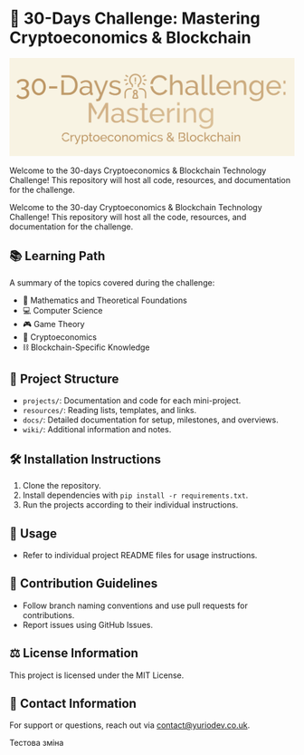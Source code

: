 # 🚀 30-Days Challenge: Mastering Cryptoeconomics & Blockchain

<!-- ![30-Days-GT-Crypto Logo](./assets/images/30-Days-GT-Crypto_Logo_V2_Transparent.png) -->
![30-Days-GT-Crypto Logo](./assets/images/30-Days-GT-Crypto_Logo_V1_Beige.png)


Welcome to the 30-days Cryptoeconomics & Blockchain Technology Challenge! This repository will host all code, resources, and documentation for the challenge.


Welcome to the 30-day Cryptoeconomics & Blockchain Technology Challenge! This repository will host all the code, resources, and documentation for the challenge.

## 📚 Learning Path
A summary of the topics covered during the challenge:
- 🧮 Mathematics and Theoretical Foundations
- 💻 Computer Science
- 🎮 Game Theory
- 🏦 Cryptoeconomics
- ⛓️ Blockchain-Specific Knowledge

## 📂 Project Structure
- `projects/`: Documentation and code for each mini-project.
- `resources/`: Reading lists, templates, and links.
- `docs/`: Detailed documentation for setup, milestones, and overviews.
- `wiki/`: Additional information and notes.

## 🛠️ Installation Instructions
1. Clone the repository.
2. Install dependencies with `pip install -r requirements.txt`.
3. Run the projects according to their individual instructions.

## 🚀 Usage
- Refer to individual project README files for usage instructions.

## 🤝 Contribution Guidelines
- Follow branch naming conventions and use pull requests for contributions.
- Report issues using GitHub Issues.

## ⚖️ License Information
This project is licensed under the MIT License.

## 📧 Contact Information
For support or questions, reach out via [contact@yuriodev.co.uk](mailto:contact@yuriodev.co.uk).

Тестова зміна